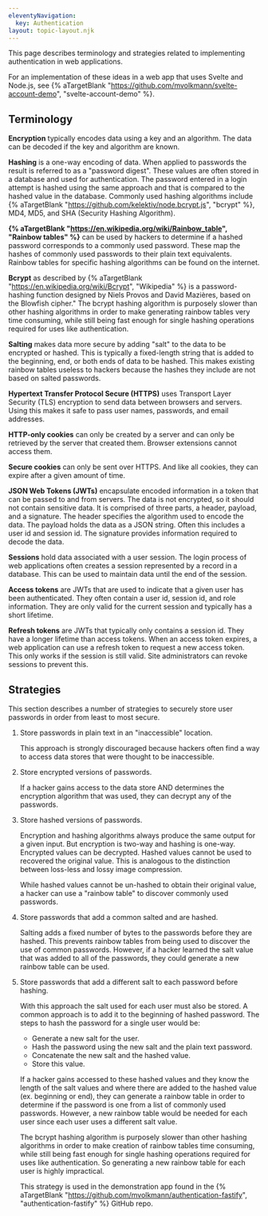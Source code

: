 ```yaml
---
eleventyNavigation:
  key: Authentication
layout: topic-layout.njk
---
```


This page describes terminology and strategies
related to implementing authentication in web applications.

For an implementation of these ideas in a web app that uses
Svelte and Node.js, see {% aTargetBlank
"https://github.com/mvolkmann/svelte-account-demo", "svelte-account-demo" %}.

## Terminology

**Encryption** typically encodes data using a key and an algorithm.
The data can be decoded if the key and algorithm are known.

**Hashing** is a one-way encoding of data.
When applied to passwords the result is referred to as a "password digest".
These values are often stored in a database and used for authentication.
The password entered in a login attempt is hashed using the same approach
and that is compared to the hashed value in the database.
Commonly used hashing algorithms include
{% aTargetBlank "https://github.com/kelektiv/node.bcrypt.js", "bcrypt" %},
MD4, MD5, and SHA (Security Hashing Algorithm).

**{% aTargetBlank "https://en.wikipedia.org/wiki/Rainbow_table",
"Rainbow tables" %}** can be used by hackers to determine if
a hashed password corresponds to a commonly used password.
These map the hashes of commonly used passwords
to their plain text equivalents.
Rainbow tables for specific hashing algorithms can be found on the internet.

**Bcrypt** as described by {% aTargetBlank
"https://en.wikipedia.org/wiki/Bcrypt", "Wikipedia" %}
is a password-hashing function designed by
Niels Provos and David Mazières, based on the Blowfish cipher."
The bcrypt hashing algorithm is purposely slower than other hashing algorithms
in order to make generating rainbow tables very time consuming,
while still being fast enough for single hashing operations
required for uses like authentication.

**Salting** makes data more secure by adding "salt"
to the data to be encrypted or hashed.
This is typically a fixed-length string that is added to
the beginning, end, or both ends of data to be hashed.
This makes existing rainbow tables useless to hackers
because the hashes they include are not based on salted passwords.

**Hypertext Transfer Protocol Secure (HTTPS)**
uses Transport Layer Security (TLS) encryption
to send data between browsers and servers.
Using this makes it safe to pass user names, passwords, and email addresses.

**HTTP-only cookies** can only be created by a server
and can only be retrieved by the server that created them.
Browser extensions cannot access them.

**Secure cookies** can only be sent over HTTPS.
And like all cookies, they can expire after a given amount of time.

**JSON Web Tokens (JWTs)** encapsulate encoded information in a token
that can be passed to and from servers.
The data is not encrypted, so it should not contain sensitive data.
It is comprised of three parts, a header, payload, and a signature.
The header specifies the algorithm used to encode the data.
The payload holds the data as a JSON string.
Often this includes a user id and session id.
The signature provides information required to decode the data.

**Sessions** hold data associated with a user session.
The login process of web applications often creates a session
represented by a record in a database.
This can be used to maintain data until the end of the session.

**Access tokens** are JWTs that are used to
indicate that a given user has been authenticated.
They often contain a user id, session id, and role information.
They are only valid for the current session and
typically has a short lifetime.

**Refresh tokens** are JWTs that typically only contains a session id.
They have a longer lifetime than access tokens.
When an access token expires,
a web application can use a refresh token
to request a new access token.
This only works if the session is still valid.
Site administrators can revoke sessions to prevent this.

## Strategies

This section describes a number of strategies to securely store user passwords
in order from least to most secure.

1. Store passwords in plain text in an "inaccessible" location.

   This approach is strongly discouraged because hackers often find a way
   to access data stores that were thought to be inaccessible.

1. Store encrypted versions of passwords.

   If a hacker gains access to the data store AND
   determines the encryption algorithm that was used,
   they can decrypt any of the passwords.

1. Store hashed versions of passwords.

   Encryption and hashing algorithms always
   produce the same output for a given input.
   But encryption is two-way and hashing is one-way.
   Encrypted values can be decrypted.
   Hashed values cannot be used to recovered the original value.
   This is analogous to the distinction between
   loss-less and lossy image compression.

   While hashed values cannot be un-hashed to obtain their original value,
   a hacker can use a "rainbow table" to discover commonly used passwords.

1. Store passwords that add a common salted and are hashed.

   Salting adds a fixed number of bytes to the passwords
   before they are hashed.
   This prevents rainbow tables from being used
   to discover the use of common passwords.
   However, if a hacker learned the salt value
   that was added to all of the passwords,
   they could generate a new rainbow table can be used.

1. Store passwords that add a different salt to each password before hashing.

   With this approach the salt used for each user must also be stored.
   A common approach is to add it to the beginning of hashed password.
   The steps to hash the password for a single user would be:

   - Generate a new salt for the user.
   - Hash the password using the new salt and the plain text password.
   - Concatenate the new salt and the hashed value.
   - Store this value.

   If a hacker gains accessed to these hashed values
   and they know the length of the salt values and
   where there are added to the hashed value (ex. beginning or end),
   they can generate a rainbow table in order to determine if
   the password is one from a list of commonly used passwords.
   However, a new rainbow table would be needed for each user
   since each user uses a different salt value.

   The bcrypt hashing algorithm is purposely
   slower than other hashing algorithms
   in order to make creation of rainbow tables time consuming,
   while still being fast enough for single hashing operations
   required for uses like authentication.
   So generating a new rainbow table for each user
   is highly impractical.

   This strategy is used in the demonstration app found in the
   {% aTargetBlank "https://github.com/mvolkmann/authentication-fastify",
   "authentication-fastify" %} GitHub repo.
